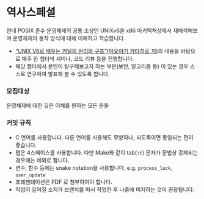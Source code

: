 # 역사스페셜

현대 POSIX 준수 운영체제의 공통 조상인 UNIXv6을 x86 아키텍쳐상에서 재해석해보며 운영체제의 동작 방식에 대해 이해하고 학습합니다.

- [“UNIX V6로 배우는 커널의 원리와 구조”(아오야기 카타히로 저)](http://www.kyobobook.co.kr/product/detailViewKor.laf?barcode=9788968480966)의 내용을 바탕으로 매주 한 챕터씩 세미나, 코드 리뷰 등을 진행합니다. 
- 해당 챕터에서 본인이 탐구해보고자 하는 부분(보안, 알고리즘 등) 이 있는 경우 스스로 연구하여 발표해 볼 수 있도록 합니다.

### 모집대상 

운영체제에 대한 깊은 이해를 원하는 모든 분들


### 커밋 규칙

 - C 언어를 사용합니다. 다른 언어를 사용해도 무방하나, 되도록이면 통일되는 편이 좋습니다.
 - 탭은 4스페이스를 사용합니다. 다만 Make와 같이 tab(`\t`) 문자가 문법상 강제되는 경우에는 예외로 합니다.
 - 변수, 함수 등에는 snake notation을 사용합니다. e.g. `process_lock`, `user_update`
 - 프레젠테이션은 PDF 로 첨부하여야 합니다.
 - 작업이 길어질 소지가  브랜치를 따서 작업한 후 나중에 머지하는 것이 권장됩니다.
